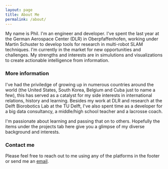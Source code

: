 ```yaml
---
layout: page
title: About Me
permalink: /about/
---
```


My name is Phil. I'm an engineer and developer. I've spent the last year at the German Aerospace Center (DLR) in Oberpfaffenhofen, working under Martin Schuster to develop tools for research in multi-robot SLAM techniques. I'm currently in the market for new opportunities and challenges. My strengths and interests are in simulutions and visualizations to create actionable intelligence from information.

### More information

I've had the priviledge of growing up in numerous countries around the world (the United States, South Korea, Belgium and Cuba just to name a few), this has served as a catalyst for my side interests in international relations, history and learning. Besides my work at DLR and research at the Delft Biorobotics Lab at the TU Delft, I've also spent time as a developer for a big data consultancy, a middle/high school teacher and a lacrosse coach. 

I'm passionate about learning and passing that on to others. Hopefully the items under the projects tab here give you a glimpse of my diverse background and interests.

### Contact me

Please feel free to reach out to me using any of the platforms in the footer or send me an [email](mailto:philip.heijkoop@gmail.com).